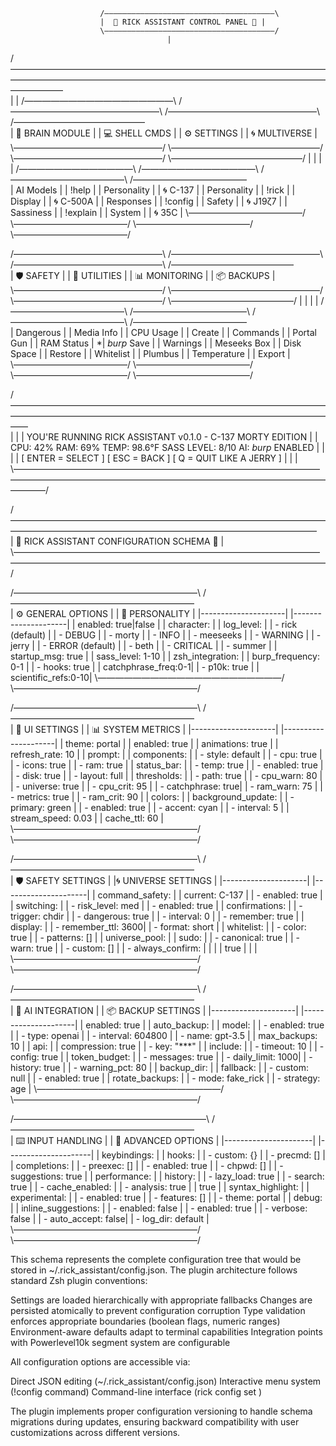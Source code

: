                         /――――――――――――――――――――――――――――――――――――――\
                        |  🧪 RICK ASSISTANT CONTROL PANEL 🧪 |
                        \――――――――――――――――――――――――――――――――――――――/
                                       |
/――――――――――――――――――――――――――――――――――――――――――――――――――――――――――――――――――――――――――――――\
|                                                                              |
/―――――――――――――――――\  /―――――――――――――――――\  /―――――――――――――――――\  /―――――――――――――――\
| 🧠 BRAIN MODULE |  | 💻 SHELL CMDS  |  | ⚙️  SETTINGS   |  | 🌀 MULTIVERSE |
\―――――――――――――――――/  \―――――――――――――――――/  \―――――――――――――――――/  \―――――――――――――――/
        |                    |                 |                   |
  /―――――――――――――\    /―――――――――――――\   /―――――――――――――\    /―――――――――――――\
  | AI Models   |    | !help       |   | Personality |    | 🌀 C-137    |
  | Personality |    | !rick       |   | Display     |    | 🌀 C-500A   |
  | Responses   |    | !config     |   | Safety      |    | 🌀 J19ζ7    |
  | Sassiness   |    | !explain    |   | System      |    | 🌀 35C      |
  \―――――――――――――/    \―――――――――――――/   \―――――――――――――/    \―――――――――――――/

/―――――――――――――――――\  /―――――――――――――――――\  /―――――――――――――――――\  /――――――――――――――\
| 🛡️ SAFETY      |  | 🔧 UTILITIES   |  | 📊 MONITORING  |  | 📦 BACKUPS    |
\―――――――――――――――――/  \―――――――――――――――――/  \―――――――――――――――――/  \――――――――――――――/
        |                    |                 |                   |
  /―――――――――――――\    /―――――――――――――\   /―――――――――――――\    /―――――――――――――\
  | Dangerous   |    | Media Info  |   | CPU Usage   |    | Create      |
  | Commands    |    | Portal Gun  |   | RAM Status  |   *| *burp* Save |
  | Warnings    |    | Meseeks Box |   | Disk Space  |    | Restore     |
  | Whitelist   |    | Plumbus     |   | Temperature |    | Export      |
  \―――――――――――――/    \―――――――――――――/   \―――――――――――――/    \―――――――――――――/

/――――――――――――――――――――――――――――――――――――――――――――――――――――――――――――――――――――――――――\
|                                                                           |
|  YOU'RE RUNNING RICK ASSISTANT v0.1.0 - C-137 MORTY EDITION               |
|  CPU: 42%  RAM: 69%  TEMP: 98.6°F  SASS LEVEL: 8/10  AI: *burp* ENABLED   |
|                                                                           |
|      [ ENTER = SELECT ]  [ ESC = BACK ]  [ Q = QUIT LIKE A JERRY ]        |
|                                                                           |
\―――――――――――――――――――――――――――――――――――――――――――――――――――――――――――――――――――――――――――/ 

/―――――――――――――――――――――――――――――――――――――――――――――――――――――――――――――――――――――――\
|                🧪 RICK ASSISTANT CONFIGURATION SCHEMA 🧪              |
\―――――――――――――――――――――――――――――――――――――――――――――――――――――――――――――――――――――――/

/―――――――――――――――――――――\                     /―――――――――――――――――――――\
| ⚙️ GENERAL OPTIONS  |                    | 🧠 PERSONALITY      |
|---------------------|                     |---------------------|
| enabled: true|false |                     | character:          |
| log_level:          |                     |  - rick (default)   |
|  - DEBUG            |                     |  - morty            |
|  - INFO             |                     |  - meeseeks         |
|  - WARNING          |                     |  - jerry            |
|  - ERROR (default)  |                     |  - beth             |
|  - CRITICAL         |                     |  - summer           |
| startup_msg: true   |                     | sass_level: 1-10    |
| zsh_integration:    |                     | burp_frequency: 0-1 |
|  - hooks: true      |                     | catchphrase_freq:0-1|
|  - p10k: true       |                     | scientific_refs:0-10|
\―――――――――――――――――――――/                     \―――――――――――――――――――――/

/―――――――――――――――――――――\                     /―――――――――――――――――――――\
| 🎨 UI SETTINGS     |                     | 📊 SYSTEM METRICS   |
|---------------------|                     |---------------------|
| theme: portal       |                     | enabled: true       |
| animations: true    |                     | refresh_rate: 10    |
| prompt:             |                     | components:         |
|  - style: default   |                     |  - cpu: true        |
|  - icons: true      |                     |  - ram: true        |
| status_bar:         |                     |  - temp: true       |
|  - enabled: true    |                     |  - disk: true       |
|  - layout: full     |                     | thresholds:         |
|  - path: true       |                     |  - cpu_warn: 80     |
|  - universe: true   |                     |  - cpu_crit: 95     |
|  - catchphrase: true|                     |  - ram_warn: 75     |
|  - metrics: true    |                     |  - ram_crit: 90     |
| colors:             |                     | background_update:  |
|  - primary: green   |                     |  - enabled: true    |
|  - accent: cyan     |                     |  - interval: 5      |
| stream_speed: 0.03  |                     | cache_ttl: 60       |
\―――――――――――――――――――――/                     \―――――――――――――――――――――/

/―――――――――――――――――――――\                     /―――――――――――――――――――――\
| 🛡️ SAFETY SETTINGS  |                    |🌀 UNIVERSE SETTINGS |
|---------------------|                     |---------------------|
| command_safety:     |                     | current: C-137      |
|  - enabled: true    |                     | switching:          |
|  - risk_level: med  |                     |  - enabled: true    |
| confirmations:      |                     |  - trigger: chdir   |
|  - dangerous: true  |                     |  - interval: 0      |
|  - remember: true   |                     | display:            |
|  - remember_ttl: 3600|                    |  - format: short    |
| whitelist:          |                     |  - color: true      |
|  - patterns: []     |                     | universe_pool:      |
| sudo:               |                     |  - canonical: true  |
|  - warn: true       |                     |  - custom: []       |
|  - always_confirm:  |                     |                     |
|    true             |                     |                     |
\―――――――――――――――――――――/                     \―――――――――――――――――――――/

/―――――――――――――――――――――\                     /―――――――――――――――――――――\
| 🤖 AI INTEGRATION  |                      | 📦 BACKUP SETTINGS |
|---------------------|                     |---------------------|
| enabled: true       |                     | auto_backup:        |
| model:              |                     |  - enabled: true    |
|  - type: openai     |                     |  - interval: 604800 |
|  - name: gpt-3.5    |                     | max_backups: 10     |
| api:                |                     | compression: true   |
|  - key: "***"       |                     | include:            |
|  - timeout: 10      |                     |  - config: true     |
| token_budget:       |                     |  - messages: true   |
|  - daily_limit: 1000|                     |  - history: true    |
|  - warning_pct: 80  |                     | backup_dir:         |
| fallback:           |                     |  - custom: null     |
|  - enabled: true    |                     | rotate_backups:     |
|  - mode: fake_rick  |                     |  - strategy: age    |
\―――――――――――――――――――――/                     \―――――――――――――――――――――/

/――――――――――――――――――――――\                     /―――――――――――――――――――――\
| ⌨️ INPUT HANDLING    |                    | 🔧 ADVANCED OPTIONS |
|----------------------|                     |---------------------|
| keybindings:         |                     | hooks:              |
|  - custom: {}        |                     |  - precmd: []       |
| completions:         |                     |  - preexec: []      |
|  - enabled: true     |                     |  - chpwd: []        |
|  - suggestions: true |                     | performance:        |
| history:             |                     |  - lazy_load: true  |
|  - search: true      |                     |  - cache_enabled:   |
|  - analysis: true    |                     |    true             |
| syntax_highlight:    |                     | experimental:       |
|  - enabled: true     |                     |  - features: []     |
|  - theme: portal     |                     | debug:              |
| inline_suggestions:  |                     |  - enabled: false   |
|  - enabled: true     |                     |  - verbose: false   |
|  - auto_accept: false|                     |  - log_dir: default |
\―――――――――――――――――――――/                      \―――――――――――――――――――――/


This schema represents the complete configuration tree that would be stored in ~/.rick_assistant/config.json. The plugin architecture follows standard Zsh plugin conventions:

Settings are loaded hierarchically with appropriate fallbacks
Changes are persisted atomically to prevent configuration corruption
Type validation enforces appropriate boundaries (boolean flags, numeric ranges)
Environment-aware defaults adapt to terminal capabilities
Integration points with Powerlevel10k segment system are configurable

All configuration options are accessible via:

Direct JSON editing (~/.rick_assistant/config.json)
Interactive menu system (!config command)
Command-line interface (rick config set <path> <value>)

The plugin implements proper configuration versioning to handle schema migrations during updates, ensuring backward compatibility with user customizations across different versions.